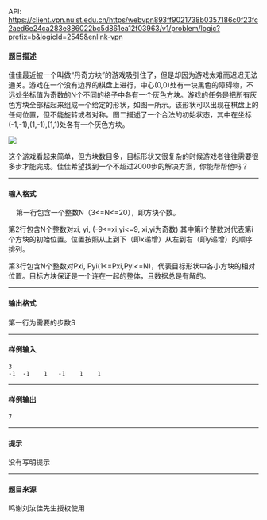 API: https://client.vpn.nuist.edu.cn/https/webvpn893ff9021738b0357186c0f23fc2aed6e24ca283e886022bc5d861ea12f03963/v1/problem/logic?prefix=b&logicId=2545&enlink-vpn

#### 题目描述

佳佳最近被一个叫做“丹奇方块”的游戏吸引住了，但是却因为游戏太难而迟迟无法通关。游戏在一个没有边界的棋盘上进行，中心(0,0)处有一块黑色的障碍物，不远处坐标值为奇数的N个不同的格子中各有一个灰色方块。游戏的任务是把所有灰色方块全部粘起来组成一个给定的形状，如图一所示。该形状可以出现在棋盘上的任何位置，但不能旋转或者对称。图二描述了一个合法的初始状态，其中在坐标(-1,-1),(1,-1),(1,1)处各有一个灰色方块。

![](../file/2545_0.jpg)

这个游戏看起来简单，但方块数目多，目标形状又很复杂的时候游戏者往往需要很多步才能完成。佳佳希望找到一个不超过2000步的解决方案，你能帮帮他吗？

---

#### 输入格式

    第一行包含一个整数N（3<=N<=20），即方块个数。

 第2行包含N个整数对xi, yi, (-9<=xi,yi<=9,  xi,yi为奇数) 其中第i个整数对代表第i个方块的初始位置。位置按照从上到下（即x递增）从左到右（即y递增）的顺序排列。

第3行包含N个整数对Pxi, Pyi(1<=Pxi,Pyi<=N)，代表目标形状中各小方块的相对位置。目标方块保证是一个连在一起的整体，且数据总是有解的。

---

#### 输出格式

第一行为需要的步数S

---

#### 样例输入
```
3
-1  -1    1   -1    1    1

```

---

#### 样例输出
```
7
```

---

#### 提示

没有写明提示

---

#### 题目来源

鸣谢刘汝佳先生授权使用